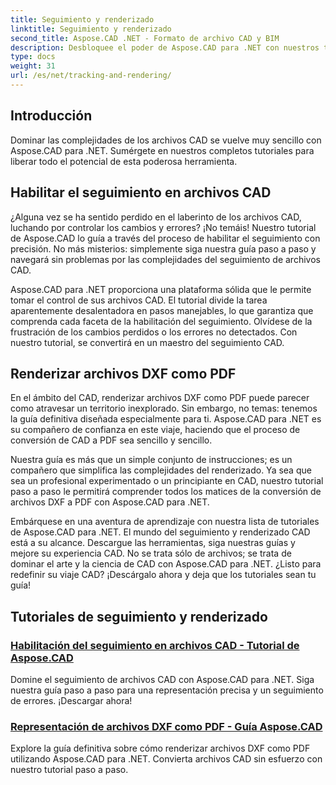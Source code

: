 ```yaml
---
title: Seguimiento y renderizado
linktitle: Seguimiento y renderizado
second_title: Aspose.CAD .NET - Formato de archivo CAD y BIM
description: Desbloquee el poder de Aspose.CAD para .NET con nuestros tutoriales. Aprenda a habilitar el seguimiento en archivos CAD y renderice sin problemas archivos DXF como PDF.
type: docs
weight: 31
url: /es/net/tracking-and-rendering/
---
```


## Introducción

Dominar las complejidades de los archivos CAD se vuelve muy sencillo con Aspose.CAD para .NET. Sumérgete en nuestros completos tutoriales para liberar todo el potencial de esta poderosa herramienta. 

## Habilitar el seguimiento en archivos CAD

¿Alguna vez se ha sentido perdido en el laberinto de los archivos CAD, luchando por controlar los cambios y errores? ¡No temáis! Nuestro tutorial de Aspose.CAD lo guía a través del proceso de habilitar el seguimiento con precisión. No más misterios: simplemente siga nuestra guía paso a paso y navegará sin problemas por las complejidades del seguimiento de archivos CAD.

Aspose.CAD para .NET proporciona una plataforma sólida que le permite tomar el control de sus archivos CAD. El tutorial divide la tarea aparentemente desalentadora en pasos manejables, lo que garantiza que comprenda cada faceta de la habilitación del seguimiento. Olvídese de la frustración de los cambios perdidos o los errores no detectados. Con nuestro tutorial, se convertirá en un maestro del seguimiento CAD.

## Renderizar archivos DXF como PDF

En el ámbito del CAD, renderizar archivos DXF como PDF puede parecer como atravesar un territorio inexplorado. Sin embargo, no temas: tenemos la guía definitiva diseñada especialmente para ti. Aspose.CAD para .NET es su compañero de confianza en este viaje, haciendo que el proceso de conversión de CAD a PDF sea sencillo y sencillo.

Nuestra guía es más que un simple conjunto de instrucciones; es un compañero que simplifica las complejidades del renderizado. Ya sea que sea un profesional experimentado o un principiante en CAD, nuestro tutorial paso a paso le permitirá comprender todos los matices de la conversión de archivos DXF a PDF con Aspose.CAD para .NET.

Embárquese en una aventura de aprendizaje con nuestra lista de tutoriales de Aspose.CAD para .NET. El mundo del seguimiento y renderizado CAD está a su alcance. Descargue las herramientas, siga nuestras guías y mejore su experiencia CAD. No se trata sólo de archivos; se trata de dominar el arte y la ciencia de CAD con Aspose.CAD para .NET. ¿Listo para redefinir su viaje CAD? ¡Descárgalo ahora y deja que los tutoriales sean tu guía!
## Tutoriales de seguimiento y renderizado
### [Habilitación del seguimiento en archivos CAD - Tutorial de Aspose.CAD](./enabling-tracking-in-cad-files/)
Domine el seguimiento de archivos CAD con Aspose.CAD para .NET. Siga nuestra guía paso a paso para una representación precisa y un seguimiento de errores. ¡Descargar ahora!
### [Representación de archivos DXF como PDF - Guía Aspose.CAD](./rendering-dxf-files-as-pdf/)
Explore la guía definitiva sobre cómo renderizar archivos DXF como PDF utilizando Aspose.CAD para .NET. Convierta archivos CAD sin esfuerzo con nuestro tutorial paso a paso.
